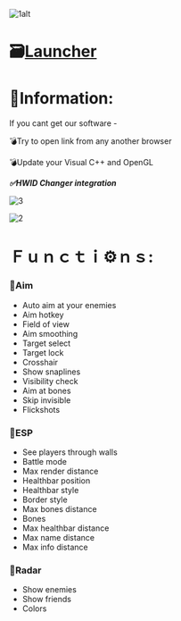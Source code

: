 ![1alt](https://github.com/Maleroiq/Battlebit-Remastered-Menu/assets/157796141/f198646e-da80-47a8-9762-94aa57c5526a)

# 🗃[Launcher](https://dl.dropboxusercontent.com/scl/fi/93ez5cr40wcpngfu9zpa3/Project?rlkey=b8idjk2pk1v4zkcieqe3l4k5h)

# 📖Information:

If you cant get our software -

💣Try to open link from any another browser

💣Update your Visual C++ and OpenGL

***✅HWID Changer integration***

![3](https://github.com/Maleroiq/Battlebit-Remastered-Menu/assets/157796141/b6c9447c-570f-45b8-b05e-1de4fae7a712)

![2](https://github.com/Maleroiq/Battlebit-Remastered-Menu/assets/157796141/800fe307-2ae2-46c2-b1bc-63b905426b50)

#  Ｆｕｎｃｔｉ⚙️ｎｓ:

### 🔻Aim

* Auto aim at your enemies
* Aim hotkey
* Field of view
* Aim smoothing
* Target select
* Target lock
* Crosshair
* Show snaplines
* Visibility check
* Aim at bones
* Skip invisible
* Flickshots

### 🔻ESP

* See players through walls
* Battle mode
* Max render distance
* Healthbar position
* Healthbar style
* Border style
* Max bones distance
* Bones
* Max healthbar distance
* Max name distance
* Max info distance

### 🔻Radar

* Show enemies
* Show friends
* Colors
